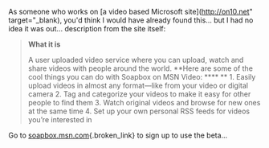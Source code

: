 As someone who works on [a video based Microsoft site](http://on10.net" target="_blank), you'd think I would have already found this... but I had no idea it was out... description from the site itself:

> **What it is**
>
> A user uploaded video service where you can upload, watch and share videos with people around the world.
> **Here are some of the cool things you can do with Soapbox on MSN Video: ****
>** 1. Easily upload videos in almost any format—like from your video or digital camera
> 2. Tag and categorize your videos to make it easy for other people to find them
> 3. Watch original videos and browse for new ones at the same time
> 4. Set up your own personal RSS feeds for videos you’re interested in

Go to [soapbox.msn.com](http://soapbox.msn.com/){.broken_link} to sign up to use the beta...